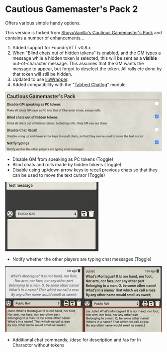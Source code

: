 # Cautious Gamemaster's Pack 2

Offers various simple handy options.

This version is forked from [ShoyuVanilla's Cautious Gamemaster's Pack](https://github.com/ShoyuVanilla/FoundryVTT-CGMP) and contains a number of enhancements...

1. Added support for FoundryVTT v0.8.x
2. When "Blind chats out of hidden tokens" is enabled, and the GM types a message while a hidden token is selected, this will be sent as a **visible** out-of-character message.  This assumes that the GM wants the message to appear, but forgot to deselect the token.  All rolls etc done by that token will still be hidden.
3. Updated to use [libWrapper](https://foundryvtt.com/packages/lib-wrapper/).
4. Added compatibility with the "[Tabbed Chatlog](https://foundryvtt.com/packages/tabbed-chatlog/)" module.

![](settings.png)

* Disable GM from speaking as PC tokens (Toggle)
* Blind chats and rolls made by hidden tokens (Toggle)
* Disable using up/down arrow keys to recall previous chats so that they can be used to move the text cursor (Toggle)

![](notify_typing.gif)

* Notify whether the other players are typing chat messages (Toggle)

![](additional_chat_commands.png)

* Additional chat commands; /desc for description and /as for In Charactor without tokens
